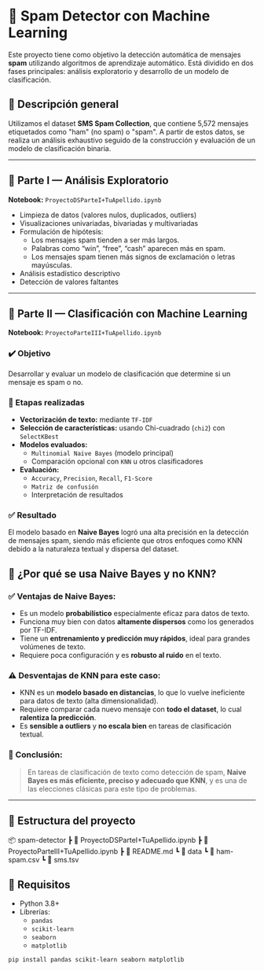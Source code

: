 # 📧 Spam Detector con Machine Learning

Este proyecto tiene como objetivo la detección automática de mensajes **spam** utilizando algoritmos de aprendizaje automático. Está dividido en dos fases principales: análisis exploratorio y desarrollo de un modelo de clasificación.

## 🧠 Descripción general

Utilizamos el dataset **SMS Spam Collection**, que contiene 5,572 mensajes etiquetados como "ham" (no spam) o "spam". A partir de estos datos, se realiza un análisis exhaustivo seguido de la construcción y evaluación de un modelo de clasificación binaria.

---

## 🧩 Parte I — Análisis Exploratorio

**Notebook:** `ProyectoDSParteI+TuApellido.ipynb`

- Limpieza de datos (valores nulos, duplicados, outliers)
- Visualizaciones univariadas, bivariadas y multivariadas
- Formulación de hipótesis:
  - Los mensajes spam tienden a ser más largos.
  - Palabras como “win”, “free”, “cash” aparecen más en spam.
  - Los mensajes spam tienen más signos de exclamación o letras mayúsculas.
- Análisis estadístico descriptivo
- Detección de valores faltantes

---

## 🤖 Parte II — Clasificación con Machine Learning

**Notebook:** `ProyectoParteIII+TuApellido.ipynb`

### ✔️ Objetivo

Desarrollar y evaluar un modelo de clasificación que determine si un mensaje es spam o no.

### 🧱 Etapas realizadas

- **Vectorización de texto:** mediante `TF-IDF`
- **Selección de características:** usando Chi-cuadrado (`chi2`) con `SelectKBest`
- **Modelos evaluados:**
  - `Multinomial Naive Bayes` (modelo principal)
  - Comparación opcional con `KNN` u otros clasificadores
- **Evaluación:**
  - `Accuracy`, `Precision`, `Recall`, `F1-Score`
  - `Matriz de confusión`
  - Interpretación de resultados

### ✅ Resultado

El modelo basado en **Naive Bayes** logró una alta precisión en la detección de mensajes spam, siendo más eficiente que otros enfoques como KNN debido a la naturaleza textual y dispersa del dataset.

## 🤔 ¿Por qué se usa Naive Bayes y no KNN?

### ✅ Ventajas de Naive Bayes:

- Es un modelo **probabilístico** especialmente eficaz para datos de texto.
- Funciona muy bien con datos **altamente dispersos** como los generados por TF-IDF.
- Tiene un **entrenamiento y predicción muy rápidos**, ideal para grandes volúmenes de texto.
- Requiere poca configuración y es **robusto al ruido** en el texto.

### ⚠️ Desventajas de KNN para este caso:

- KNN es un **modelo basado en distancias**, lo que lo vuelve ineficiente para datos de texto (alta dimensionalidad).
- Requiere comparar cada nuevo mensaje con **todo el dataset**, lo cual **ralentiza la predicción**.
- Es **sensible a outliers** y **no escala bien** en tareas de clasificación textual.

### 🧠 Conclusión:

> En tareas de clasificación de texto como detección de spam, **Naive Bayes es más eficiente, preciso y adecuado que KNN**, y es una de las elecciones clásicas para este tipo de problemas.

---

## 📁 Estructura del proyecto

📦 spam-detector
┣ 📄 ProyectoDSParteI+TuApellido.ipynb
┣ 📄 ProyectoParteIII+TuApellido.ipynb
┣ 📄 README.md
┗ 📂 data
┗ 📄 ham-spam.csv
┗ 📄 sms.tsv

## 🔧 Requisitos

- Python 3.8+
- Librerías:
  - `pandas`
  - `scikit-learn`
  - `seaborn`
  - `matplotlib`

```bash
pip install pandas scikit-learn seaborn matplotlib
```
